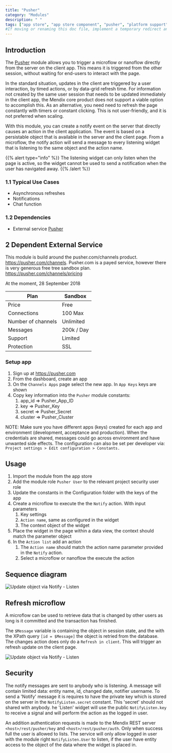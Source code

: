 ```yaml
---
title: "Pusher"
category: "Modules"
description: " "
tags: ["app store", "app store component", "pusher", "platform support"]
#If moving or renaming this doc file, implement a temporary redirect and let the respective team know they should update the URL in the product. See Mapping to Products for more details.
---
```


## Introduction

The [Pusher](https://appstore.home.mendix.com/link/app/107957/) module allows you to trigger a microflow or nanoflow directly from the server on the client app. This means it is triggered from the other session, without waiting for end-users to interact with the page.

In the standard situation, updates in the client are triggered by a user interaction, by timed actions, or by data-grid refresh time. For information not created by the same user session that needs to be updated immediately in the client app, the Mendix core product does not support a viable option to accomplish this. As an alternative, you need need to refresh the page constantly with timers or constant clicking. This is not user-friendly, and it is not preferred when scaling.

With this module, you can create a notify event on the server that directly causes an action in the client application. The event is based on a persistable object that is available in the server and the client page. From a microflow, the notify action will send a message to every listening widget that is listening to the same object and the action name.

{{% alert type="info" %}}
The listening widget can only listen when the page is active, so the widget cannot be used to send a notification when the user has navigated away.
{{% /alert %}}

### 1.1 Typical Use Cases

* Asynchronous refreshes
* Notifications
* Chat function

### 1.2 Dependencies

* External service [Pusher](pusher.com)

## 2 Dependent External Service

This module is build around the pusher.com/channels product. https://pusher.com/channels.
Pusher.com is a payed service, however there is very generous free tree sandbox plan.
https://pusher.com/channels/pricing

At the moment, 28 September 2018

| Plan | Sandbox |
| --- | --- |
| Price | Free |
| Connections | 100 Max |
| Number of channels | Unlimited |
| Messages | 200k / Day |
| Support | Limited |
| Protection | SSL |

### Setup app

1. Sign up at https://pusher.com
1. From the dashboard, create an app
1. On the `Channels Apps` page select the new app. In `App Keys` keys are shown
1. Copy key information into the `Pusher` module constants:
   1. app_id => Pusher_App_ID
   1. key => Pusher_Key
   1. secret => Pusher_Secret
   1. cluster => Pusher_Cluster

NOTE: Make sure you have different apps (keys) created for each app and environment (development, acceptance and production). When the credentials are shared, messages could go across environment and have unwanted side effects. The configuration can also be set per developer via: `Project settings > Edit configuration > Constants.`

## Usage

1. Import the module from the app store
1. Add the module role `Pusher User` to the relevant project security user role
1. Update the constants in the Configuration folder with the keys of the app
1. Create a microflow to execute the the `Notify` action. With input parameters
    1. Key settings
    1. `Action name`, same as configured in the widget
    1. The context object of the widget
1. Place the widget in the page within a data view, the context should match the parameter object
1. In the `Action list` add an action
    1. The `Action name` should match the action name parameter provided in the `Notify` action.
    1. Select a microflow or nanoflow the execute the action

## Sequence diagram

![Update object via Notify - Listen](/assets/SequenceDiagramUpdateObject.png)

## Refresh microflow

A microflow can be used to retrieve data that is changed by other users as long is it committed and the transaction has finished.

The `$Message` variable is containing the object in session state, and the with the XPath query `[id = $Message]` the object is retried from the database. The changes action does only do a `Refresh in client`. This will trigger an refresh update on the client page.

![Update object via Notify - Listen](/assets/RefreshMicroflowSample.png)

## Security

The notify messages are sent to anybody who is listening.
A message will contain limited data: entity name, id, changed date, notifier username. To send a 'Notify' message it is requires to have the private key which is stored on the server in the `NotifyListen.secret` constant. This 'secret' should not shared with anybody. he 'Listen' widget will use the public `NotifyListen.key` to receive a signal and will perform the action as the logged in user.

An addition authentication requests is made to the Mendix REST server `<host>/rest/pusher/key` and `<host>/rest/pusher/auth`. Only when success full the user is allowed to lists. The service will only allow logged in user with the module right `NotifyListen.User` to listen, if the user have entity access to the object of the data where the widget is placed in.
